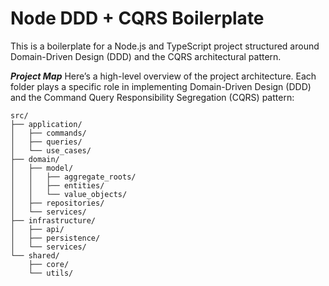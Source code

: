 # Node DDD + CQRS Boilerplate

This is a boilerplate for a Node.js and TypeScript project structured around Domain-Driven Design (DDD) and the CQRS architectural pattern.

***Project Map***
Here’s a high-level overview of the project architecture. Each folder plays a specific role in implementing Domain-Driven Design (DDD) and the Command Query Responsibility Segregation (CQRS) pattern:

```
src/
├── application/
│   ├── commands/
│   ├── queries/
│   └── use_cases/
├── domain/
│   ├── model/
│   │   ├── aggregate_roots/
│   │   ├── entities/
│   │   └── value_objects/
│   ├── repositories/
│   └── services/
├── infrastructure/
│   ├── api/
│   ├── persistence/
│   └── services/
└── shared/
    ├── core/
    └── utils/
```   
